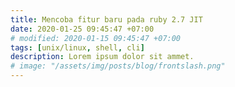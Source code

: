 ```yaml
---
title: Mencoba fitur baru pada ruby 2.7 JIT
date: 2020-01-25 09:45:47 +07:00
# modified: 2020-01-15 09:45:47 +07:00
tags: [unix/linux, shell, cli]
description: Lorem ipsum dolor sit ammet.
# image: "/assets/img/posts/blog/frontslash.png"
---
```

